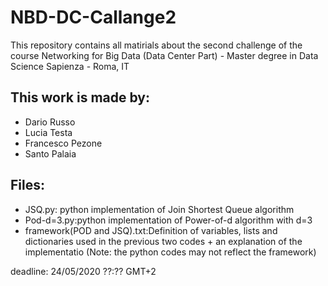 # NBD-DC-Callange2
This repository contains all matirials about the second challenge of the course Networking for Big Data (Data Center Part) - Master degree in Data Science Sapienza - Roma, IT

## This work is made by:
* Dario Russo
* Lucia Testa
* Francesco Pezone
* Santo Palaia

## Files:
* JSQ.py: <tab><tab><tab><tab>python implementation of Join Shortest Queue algorithm 
* Pod-d=3.py:<tab><tab><tab><tab>python implementation of Power-of-d algorithm with d=3
* framework(POD and JSQ).txt:<tab><tab>Definition of variables, lists and dictionaries used in the previous two codes + an explanation                                 of the implementatio (Note: the python codes may not reflect the framework)

deadline: 24/05/2020 ??:?? GMT+2
